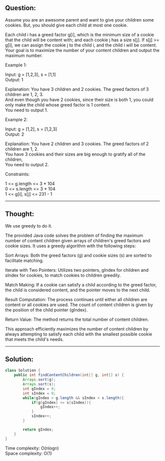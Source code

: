 ## Question:

Assume you are an awesome parent and want to give your children some cookies. But, you should give each child at most one cookie.  

Each child i has a greed factor g[i], which is the minimum size of a cookie that the child will be content with; and each cookie j has a size s[j]. If s[j] >= g[i], we can assign the cookie j to the child i, and the child i will be content. Your goal is to maximize the number of your content children and output the maximum number.  

Example 1:  

Input: g = [1,2,3], s = [1,1]  
Output: 1  

Explanation: You have 3 children and 2 cookies. The greed factors of 3 children are 1, 2, 3.   
And even though you have 2 cookies, since their size is both 1, you could only make the child whose greed factor is 1 content.  
You need to output 1.  

Example 2:  

Input: g = [1,2], s = [1,2,3]  
Output: 2  

Explanation: You have 2 children and 3 cookies. The greed factors of 2 children are 1, 2.   
You have 3 cookies and their sizes are big enough to gratify all of the children,   
You need to output 2.  
 
Constraints:  

1 <= g.length <= 3 * 104  
0 <= s.length <= 3 * 104  
1 <= g[i], s[j] <= 231 - 1  

---
## Thought:
We use greedy to do it.

The provided Java code solves the problem of finding the maximum number of content children given arrays of children's greed factors and cookie sizes. It uses a greedy algorithm with the following steps:  

Sort Arrays: Both the greed factors (g) and cookie sizes (s) are sorted to facilitate matching.  

Iterate with Two Pointers: Utilizes two pointers, gIndex for children and sIndex for cookies, to match cookies to children greedily.  

Match Making: If a cookie can satisfy a child according to the greed factor, the child is considered content, and the pointer moves to the next child.  

Result Computation: The process continues until either all children are content or all cookies are used. The count of content children is given by the position of the child pointer (gIndex).  

Return Value: The method returns the total number of content children.  

This approach efficiently maximizes the number of content children by always attempting to satisfy each child with the smallest possible cookie that meets the child's needs.  

---
## Solution:
```Java
class Solution {
    public int findContentChildren(int[] g, int[] s) {
        Arrays.sort(g);
        Arrays.sort(s);
        int gIndex = 0;
        int sIndex = 0;
        while(gIndex < g.length && sIndex < s.length){
            if(g[gIndex] <= s[sIndex]){
                gIndex++;
            }
            sIndex++;
        }

        return gIndex;
    }
}
```
Time complexity: O(nlogn)  
Space complexity: O(1)

